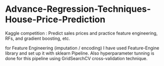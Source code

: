 # Advance-Regression-Techniques-House-Price-Prediction
Kaggle competition : Predict sales prices and practice feature engineering, RFs, and gradient boosting, etc.

for Feature Engineering (imputation / encoding) I have used Feature-Engine library and set up it with sklearn Pipeline.
Also hyperparameter tunning is done for this pipeline using GridSearchCV cross-validation technique.
